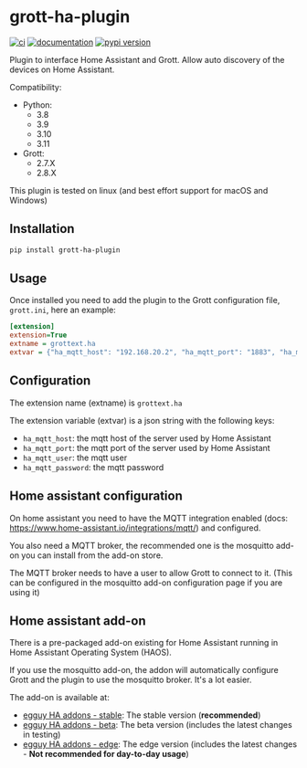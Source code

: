 # grott-ha-plugin


[![ci](https://img.shields.io/badge/github%20actions-%232671E5.svg?style=for-the-badge&logo=githubactions&logoColor=white)](https://github.com/egguy/grott-ha-plugin/actions/workflows/ci.yml)
[![documentation](https://img.shields.io/badge/docs-mkdocs%20material-blue.svg?style=flat)](https://egguy.github.io/grott-ha-plugin/)
[![pypi version](https://img.shields.io/pypi/v/grott-ha-plugin.svg)](https://pypi.org/project/grott-ha-plugin/)

[//]: # ([![gitpod]&#40;https://img.shields.io/badge/gitpod-workspace-blue.svg?style=flat&#41;]&#40;https://gitpod.io/#https://github.com/egguy/grott-ha-plugin&#41;)

Plugin to interface Home Assistant and Grott. Allow auto discovery of the devices on Home Assistant.

Compatibility:

- Python:
    - 3.8
    - 3.9
    - 3.10
    - 3.11
- Grott:
    - 2.7.X
    - 2.8.X

This plugin is tested on linux (and best effort support for macOS and Windows)

## Installation

```bash
pip install grott-ha-plugin
```

## Usage

Once installed you need to add the plugin to the Grott configuration file, `grott.ini`, here an example:

```ini
[extension]
extension=True
extname = grottext.ha
extvar = {"ha_mqtt_host": "192.168.20.2", "ha_mqtt_port": "1883", "ha_mqtt_user": "XXXXX", "ha_mqtt_password": "XXXX"}
```

## Configuration

The extension name (extname) is `grottext.ha`

The extension variable (extvar) is a json string with the following keys:

- `ha_mqtt_host`: the mqtt host of the server used by Home Assistant
- `ha_mqtt_port`: the mqtt port of the server used by Home Assistant
- `ha_mqtt_user`: the mqtt user
- `ha_mqtt_password`: the mqtt password

## Home assistant configuration

On home assistant you need to have the MQTT integration enabled
(docs: https://www.home-assistant.io/integrations/mqtt/) and configured.

You also need a MQTT broker, the recommended one is the mosquitto add-on you can install from the add-on store.

The MQTT broker needs to have a user to allow Grott to connect to it.
(This can be configured in the mosquitto add-on configuration page if you are using it)

## Home assistant add-on

There is a pre-packaged add-on existing for Home Assistant running in Home Assistant Operating System (HAOS).

If you use the mosquitto add-on, the addon will automatically configure Grott and the plugin to use the mosquitto broker.
It's a lot easier.

The add-on is available at:
- [egguy HA addons - stable](https://github.com/egguy/ha-addons): The stable version (**recommended**)
- [egguy HA addons - beta](https://github.com/egguy/ha-addons-beta): The beta version (includes the latest changes in testing)
- [egguy HA addons - edge](https://github.com/egguy/ha-addons-edge/): The edge version (includes the latest changes - **Not recommended for day-to-day usage**)
